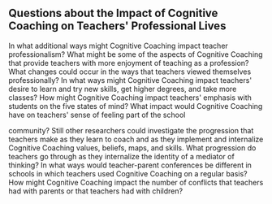 ## Questions about the Impact of Cognitive Coaching on Teachers' Professional Lives

In what additional ways might Cognitive Coaching impact teacher professionalism? What might be some of the aspects of Cognitive Coaching that provide teachers with more enjoyment of teaching as a profession? What changes could occur in the ways that teachers viewed themselves professionally? In what ways might Cognitive Coaching impact teachers' desire to learn and try new skills, get higher degrees, and take more classes? How might Cognitive Coaching impact teachers' emphasis with students on the five states of mind? What impact would Cognitive Coaching have on teachers' sense of feeling part of the school

community? Still other researchers could investigate the progression that teachers make as they learn to coach and as they implement and internalize Cognitive Coaching values, beliefs, maps, and skills. What progression do teachers go through as they internalize the identity of a mediator of thinking? In what ways would teacher-parent conferences be different in schools in which teachers used Cognitive Coaching on a regular basis? How might Cognitive Coaching impact the number of conflicts that teachers had with parents or that teachers had with children?